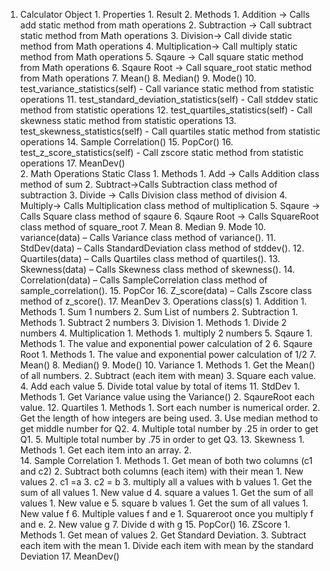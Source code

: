 1.	Calculator Object
        1.	Properties
                1.	Result 
        2.	Methods
                1.	Addition -> Calls add static method from math operations
                2.	Subtraction -> Call subtract static method from Math operations
                3.	Division-> Call divide static method from Math operations
                4.	Multiplication-> Call multiply static method from Math operations
                5.	Sqaure -> Call square static method from Math operations
                6.	Sqaure Root -> Call square_root static method from Math operations
                7.	Mean()
                8.	Median()
                9.	Mode()
                10.	test_variance_statistics(self) - Call variance static method from statistic operations
                11.	test_standard_deviation_statistics(self) - Call stddev static method from statistic operations
                12.	test_quartiles_statistics(self) - Call skewness static method from statistic operations
                13.	test_skewness_statistics(self) - Call quartiles static method from statistic operations
                14.	Sample Correlation()
                15.	PopCor()
                16.	test_z_score_statistics(self) - Call zscore static method from statistic operations
                17.	MeanDev()	 
         2.	Math Operations Static Class
                1.	Methods
                        1.	Add -> Calls Addition class method of sum
                        2.	Subtract->Calls Subtraction class method of subtraction
                        3.	Divide -> Calls Division class method of division
                        4.	Multiply-> Calls Multiplication class method of multiplication
                        5.	Sqaure -> Calls Square class method of sqaure
                        6.	Sqaure Root -> Calls SquareRoot class method of square_root
                        7.	Mean
                        8.	Median
                        9.	Mode
                        10.	variance(data) – Calls Variance class method of variance().
                        11.	StdDev(data) – Calls StandardDeviation class method of stddev().
                        12.	Quartiles(data) – Calls Quartiles class method of quartiles().
                        13.	Skewness(data) – Calls Skewness class method of skewness().
                        14.	Correlation(data) – Calls SampleCorrelation class method of sample_correlation().
                        15.	PopCor
                        16.	Z_score(data) – Calls Zscore class method of z_score().
                        17.	MeanDev
         3.	Operations class(s)
                1.	Addition
                        1.	Methods 
                              1.	Sum 1 numbers
                              2.	Sum List of numbers
                2.	Subtraction
                        1.	Methods
                              1.	Subtract 2 numbers
                3.	Division
                        1.	Methods
                              1.	Divide 2 numbers
                4.	Multiplication
                        1.	Methods
                              1.	multiply 2 numbers
                5.	Sqaure
                        1.	Methods
                                1.	The value and exponential power calculation of 2
                6.	Sqaure Root
                        1.	Methods
                                1.	The value and exponential power calculation of 1/2
                7.	Mean()
                8.	Median()
                9.	Mode()
                10.	Variance
                        1.	Methods
                                1.	Get the Mean() of all numbers.
                                2.	Subtract (each item with mean)
                                3.	Square each value.
                                4.	Add each value
                                5.	Divide total value by total of items
                11.	StdDev
                        1.	Methods
                                1.	Get Variance value using the Variance()
                                2.	SqaureRoot each value.
                12.	Quartiles
                        1.	Methods
                                1.	Sort each number is numerical order.
                                2.	Get the length of how integers are being used.
                                3.	Use median method to get middle number for Q2.
                                4.	Multiple total number by .25 in order to get Q1.
                                5.	Multiple total number by .75 in order to get Q3.
                13.	Skewness
                        1.  Methods
                            1.	Get each item into an array.
                            2.	
                14.	Sample Correlation
                        1.	Methods
                                1.	Get mean of both two columns (c1 and c2)
                                2.	Subtract both columns (each item) with their mean
                                        1.	New values 
                                        2.	c1 =a
                                        3.	c2 = b
                                3.	multiply all a values with b values
                                        1.	Get the sum of all values
                                                1.	New value d
                                4.	square a values
                                        1.	Get the sum of all values
                                                1.	New value e
                                5.	square b values
                                        1.	Get the sum of all values
                                              1.	New value f
                                6.	Multiple values f and e
                                        1.	Squareroot once you multiply f and e.
                                        2.	New value g
                                7.	Divide d with g
                15.	PopCor()
                16.	ZScore
                        1.	Methods
                                1.	Get mean of values
                                2.	Get Standard Deviation.
                                3.	Subtract each item with the mean
                                        1.	Divide each item with mean by the standard Deviation
                17.	MeanDev()

 
